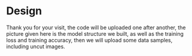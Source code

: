 # Design
Thank you for your visit, the code will be uploaded one after another, 
the picture given here is the model structure we built, as well as the training loss and training accuracy,
then we will upload some data samples, including uncut images.
